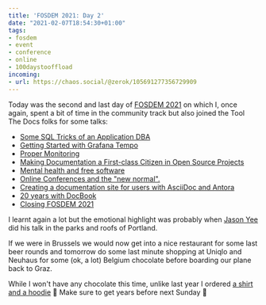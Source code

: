 ```yaml
---
title: 'FOSDEM 2021: Day 2'
date: "2021-02-07T18:54:30+01:00"
tags:
- fosdem
- event
- conference
- online
- 100daystooffload
incoming:
- url: https://chaos.social/@zerok/105691277356729909
---
```


Today was the second and last day of [FOSDEM 2021](https://fosdem.org/2021/) on which I, once again, spent a bit of time in the community track but also joined the Tool The Docs folks for some talks:

- [Some SQL Tricks of an Application DBA](https://fosdem.org/2021/schedule/event/postgresql_some_sql_tricks_of_an_application_dba/)
- [Getting Started with Grafana Tempo](https://fosdem.org/2021/schedule/event/getting_started_tempo/)
- [Proper Monitoring](https://fosdem.org/2021/schedule/event/dev_practice_monitoring/)
- [Making Documentation a First-class Citizen in Open Source Projects](https://fosdem.org/2021/schedule/event/community_devroom_documentation_first_class_citizen/)
- [Mental health and free software](https://fosdem.org/2021/schedule/event/community_devroom_mental_health_free_software/)
- [Online Conferences and the "new normal".](https://fosdem.org/2021/schedule/event/community_devroom_online_converences_newnormal/)
- [Creating a documentation site for users with AsciiDoc and Antora](https://fosdem.org/2021/schedule/event/ttdasciidocantora/)
- [20 years with DocBook](https://fosdem.org/2021/schedule/event/ttdpostgresdocbook/)
- [Closing FOSDEM 2021](https://fosdem.org/2021/schedule/event/closing_fosdem/)

I learnt again a lot but the emotional highlight was probably when [Jason Yee](https://fosdem.org/2021/schedule/event/dev_practice_monitoring/) did his talk in the parks and roofs of Portland.

If we were in Brussels we would now get into a nice restaurant for some last beer rounds and tomorrow do some last minute shopping at Uniqlo and Neuhaus for some (ok, a lot) Belgium chocolate before boarding our plane back to Graz. 

While I won't have any chocolate this time, unlike last year I ordered [a shirt and a hoodie](https://fosdem.org/2021/tshirts/) 😬 Make sure to get years before next Sunday 🙂
